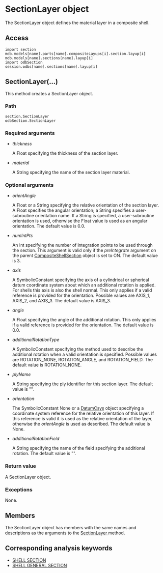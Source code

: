 # SectionLayer object

The SectionLayer object defines the material layer in a composite shell.

## Access

```
import section
mdb.models[name].parts[name].compositeLayups[i].section.layup[i]
mdb.models[name].sections[name].layup[i]
import odbSection
session.odbs[name].sections[name].layup[i]
```

## SectionLayer(...)



This method creates a SectionLayer object.



### Path

```
section.SectionLayer 
odbSection.SectionLayer
```

### Required arguments

- *thickness*

  A Float specifying the thickness of the section layer.

- *material*

  A String specifying the name of the section layer material.

### Optional arguments

- *orientAngle*

  A Float or a String specifying the relative orientation of the section layer. A Float specifies the angular orientation; a String specifies a user-subroutine orientation name. If a String is specified, a user-subroutine orientation is used, otherwise the Float value is used as an angular orientation. The default value is 0.0.

- *numIntPts*

  An Int specifying the number of integration points to be used through the section. This argument is valid only if the *preIntegrate* argument on the parent [CompositeShellSection](https://help.3ds.com/2022/English/DSSIMULIA_Established/SIMACAEKERRefMap/simaker-c-compositeshellsectionpyc.htm?ContextScope=all) object is set to ON. The default value is 3.

- *axis*

  A SymbolicConstant specifying the axis of a cylindrical or spherical datum coordinate system about which an additional rotation is applied. For shells this axis is also the shell normal. This only applies if a valid reference is provided for the orientation. Possible values are AXIS_1, AXIS_2, and AXIS_3. The default value is AXIS_3.

- *angle*

  A Float specifying the angle of the additional rotation. This only applies if a valid reference is provided for the orientation. The default value is 0.0.

- *additionalRotationType*

  A SymbolicConstant specifying the method used to describe the additional rotation when a valid orientation is specified. Possible values are ROTATION_NONE, ROTATION_ANGLE, and ROTATION_FIELD. The default value is ROTATION_NONE.

- *plyName*

  A String specifying the ply identifier for this section layer. The default value is "".

- *orientation*

  The SymbolicConstant None or a [DatumCsys](https://help.3ds.com/2022/English/DSSIMULIA_Established/SIMACAEKERRefMap/simaker-c-datumcsyspyc.htm?ContextScope=all) object specifying a coordinate system reference for the relative orientation of this layer. If this reference is valid it is used as the relative orientation of the layer, otherwise the *orientAngle* is used as described. The default value is None.

- *additionalRotationField*

  A String specifying the name of the field specifying the additional rotation. The default value is "".

### Return value

A SectionLayer object.

### Exceptions

None.



## Members

The SectionLayer object has members with the same names and descriptions as the arguments to the [SectionLayer ](https://help.3ds.com/2022/English/DSSIMULIA_Established/SIMACAEKERRefMap/simaker-c-sectionlayerpyc.htm?ContextScope=all#simaker-sectionlayersectionlayerpyc)method.



## Corresponding analysis keywords

- [SHELL SECTION](https://help.3ds.com/2022/English/DSSIMULIA_Established/SIMACAEKEYRefMap/simakey-r-shellsection.htm?ContextScope=all#simakey-r-shellsection)
- [SHELL GENERAL SECTION](https://help.3ds.com/2022/English/DSSIMULIA_Established/SIMACAEKEYRefMap/simakey-r-shellgeneralsection.htm?ContextScope=all#simakey-r-shellgeneralsection)